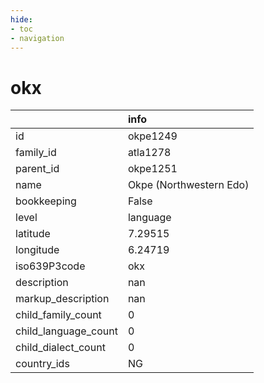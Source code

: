 ```yaml
---
hide:
- toc
- navigation
---
```

# okx
|                      | info                    |
|:---------------------|:------------------------|
| id                   | okpe1249                |
| family_id            | atla1278                |
| parent_id            | okpe1251                |
| name                 | Okpe (Northwestern Edo) |
| bookkeeping          | False                   |
| level                | language                |
| latitude             | 7.29515                 |
| longitude            | 6.24719                 |
| iso639P3code         | okx                     |
| description          | nan                     |
| markup_description   | nan                     |
| child_family_count   | 0                       |
| child_language_count | 0                       |
| child_dialect_count  | 0                       |
| country_ids          | NG                      |